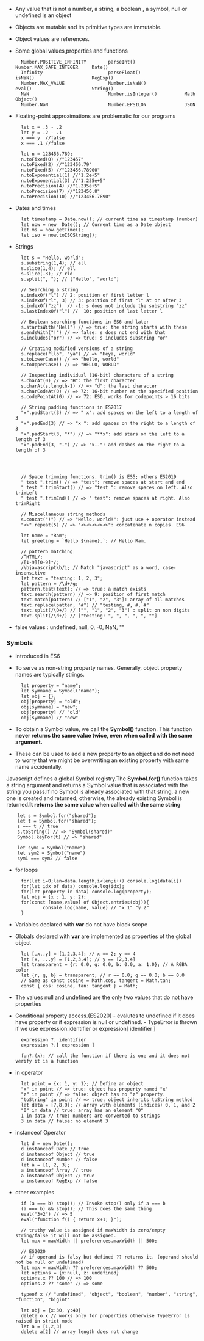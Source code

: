 * Any value that is not a number, a string, a boolean , a symbol, null or undefined is an object
* Objects are mutable and its primitive types are immutable.
* Object values are references.
* Some global values,properties and functions

        Number.POSITIVE_INFINITY        parseInt()                  Number.MAX_SAFE_INTEGER     Date()
        Infinity                        parseFloat()                isNaN()                     RegExp()
        Number.MAX_VALUE                Number.isNaN()              eval()                      String()
        NaN                             Number.isInteger()          Math                        Object()
        Number.NaN                      Number.EPSILON              JSON


* Floating-point approximations are problematic for our programs

        let x = .3 - .2 
        let y = .2 - .1
        x === y  //false
        x === .1 //false

        let n = 123456.789;
        n.toFixed(0) //"123457"
        n.toFixed(2) //"123456.79"
        n.toFixed(5) //"123456.78900"
        n.toExponential(1) //"1.2e+5"
        n.toExponential(3) //"1.235e+5"
        n.toPrecision(4) //"1.235e+5"
        n.toPrecision(7) //"123456.8"
        n.toPrecision(10) //"123456.7890"

* Dates and times

        let timestamp = Date.now(); // current time as timestamp (number)
        let now = new  Date(); // Current time as a Date object
        let ms = now.getTime();
        let iso = now.toISOString();

* Strings

        let s = "Hello, world";
        s.substring(1,4); // ell
        s.slice(1,4); // ell
        s.slice(-3); // rld
        s.split(", "); // ["Hello", "world"]

        // Searching a string
        s.indexOf("l") // 2: position of first letter l
        s.indexOf("l", 3) // 3: position of first "l" at or after 3
        s.indexOf("zz")  // -1: s does not include the substring "zz"
        s.lastIndexOf("l") //  10: position of last letter l

        // Boolean searching functions in ES6 and later
        s.startsWith("Hell") // => true: the string starts with these
        s.endsWith("!") // => false: s does not end with that
        s.includes("or") // => true: s includes substring "or"

        // Creating modified versions of a string
        s.replace("llo", "ya") // => "Heya, world"
        s.toLowerCase() // => "hello, world"
        s.toUpperCase() // => "HELLO, WORLD"

        // Inspecting individual (16-bit) characters of a string
        s.charAt(0) // => "H": the first character
        s.charAt(s.length-1) // => "d": the last character
        s.charCodeAt(0) // => 72: 16-bit number at the specified position
        s.codePointAt(0) // => 72: ES6, works for codepoints > 16 bits

        // String padding functions in ES2017
        "x".padStart(3) // => " x": add spaces on the left to a length of 3
        "x".padEnd(3) // => "x ": add spaces on the right to a length of 3
        "x".padStart(3, "*") // => "**x": add stars on the left to a length of 3
        "x".padEnd(3, "-") // => "x--": add dashes on the right to a length of 3
        
        
        
        
        // Space trimming functions. trim() is ES5; others ES2019
        " test ".trim() // => "test": remove spaces at start and end
        " test ".trimStart() // => "test ": remove spaces on left. Also trimLeft
        " test ".trimEnd() // => " test": remove spaces at right. Also trimRight

        // Miscellaneous string methods
        s.concat("!") // => "Hello, world!": just use + operator instead
        "<>".repeat(5) // => "<><><><><>": concatenate n copies. ES6

        let name = "Ram";
        let greeting = `Hello ${name}.`; // Hello Ram.

        // pattern matching
        /^HTML/;
        /[1-9][0-9]*/;
        /\bjavascript\b/i; // Match "javascript" as a word, case-insensitive
        let text = "testing: 1, 2, 3";
        let pattern = /\d+/g;
        pattern.test(text); // => true: a match exists
        text.search(pattern) // => 9: position of first match
        text.match(pattern) // ["1", "2", "3"]: array of all matches
        text.replace(patten, "#") // "testing, #, #, #"
        text.split(/\D+/) // ["", "1", "2", "3"] : split on non digits
        text.split(/\d+/) // ["testing: ", ", ", ", ", ""]

* false values : undefined, null, 0, -0, NaN, ""

### Symbols

* Introduced in ES6 
* To serve as non-string property names. Generally, object property names are typically strings.
    
        let property = "name";
        let symname = Symbol("name");
        let obj = {};
        obj[property] = "old";
        obj[symname] = "new"; 
        obj[property] // "old"
        obj[symname] // "new"

* To obtain a Symbol value, we call the **Symbol()** function. This function **never returns the same value twice, even when called with the same argument.**
* These can be used to add a new property to an object and do not need to worry that we might be overwriting an existing property with same name accidentally.

Javascript defines a global Symbol registry.The **Symbol.for()** function takes a string argument and returns a Symbol value that is associated with the string you pass.If no Symbol is already associated with that string, a new one is created and returned; otherwise, the already existing Symbol is returned.**It returns the same value when called with the same string**

        let s = Symbol.for("shared");
        let t = Symbol.for("shared");
        s === t // true
        s.toString() // => "Symbol(shared)"
        Symbol.keyFor(t) // => "shared"

        let sym1 = Symbol("name")
        let sym2 = Symbol("name")
        sym1 === sym2 // false

* for loops

        for(let i=0;len=data.length,i<len;i++) console.log(data[i])
        for(let idx of data) console.log(idx);
        for(let property in data) console.log(property);
        let obj = {x : 1, y: 2};
        for(const [name,value] of Object.entries(obj)){
                console.log(name, value) // "x 1" "y 2"
        }

* Variables declared with **var** do not have block scope
* Globals declared with **var** are implemented as properties of the global object

        let [,x,,y] = [1,2,3,4]; // x == 2; y == 4
        let [x, ...y] = [1,2,3,4]; // y == [2,3,4]
        let transparent = {r: 0.0, g: 0.0, b: 0.0, a: 1.0}; // A RGBA color
        let {r, g, b} = transparent; // r == 0.0; g == 0.0; b == 0.0
        // Same as const cosine = Math.cos, tangent = Math.tan;
        const { cos: cosine, tan: tangent } = Math;


* The values null and undefined are the only two values that do not have properties

* Conditional property access.(ES2020) 
        - evalutes to undefined if it does have property or if expression is null or undefined.
        - TypeError is thrown if we use expression.identifier or expression[ identifier ]

        expression ?. identifier
        expression ?.[ expression ]

        fun?.(x); // call the function if there is one and it does not verify it is a function

* in operator

        let point = {x: 1, y: 1}; // Define an object
        "x" in point // => true: object has property named "x"
        "z" in point // => false: object has no "z" property.
        "toString" in point // => true: object inherits toString method
        let data = [7,8,9]; // array with elements (indices) 0, 1, and 2
        "0" in data // true: array has an element "0"
        1 in data // true: numbers are converted to strings
        3 in data // false: no element 3

* instanceof Operator

        let d = new Date();
        d instanceof Date // true
        d instanceof Object // true
        d instanceof Number // false
        let a = [1, 2, 3];
        a instanceof Array // true
        a instanceof Object // true
        a instanceof RegExp // false

* other examples

        if (a === b) stop(); // Invoke stop() only if a === b
        (a === b) && stop(); // This does the same thing
        eval("3+2") // => 5
        eval("function f() { return x+1; }");

        // truthy value is assigned if maxWidth is zero/empty string/false it will not be assigned.
        let max = maxWidth || preferences.maxWidth || 500;

        // ES2020
        // if operand is falsy but defined ?? returns it. (operand should not be null or undefined)
        let max = maxWidth ?? preferences.maxWidth ?? 500;
        let options = {x:null, z: undefined}
        options.x ?? 100 // => 100
        options.z ?? "some" // => some

        typeof x // "undefined", "object", "boolean", "number", "string", "function", "bigint"

        let obj = {x:30, y:40}
        delete o.x // works only for properties otherwise TypeError is raised in strict mode
        let a = [1,2,3]
        delete a[2] // array length does not change



